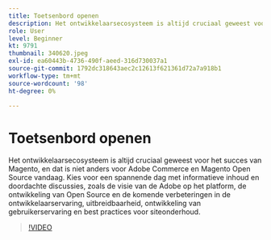 ```yaml
---
title: Toetsenbord openen
description: Het ontwikkelaarsecosysteem is altijd cruciaal geweest voor het succes van Magento, en dat is niet anders voor Adobe Commerce en Magento Open Source vandaag. Kick off ... (De beschrijvingen zouden tussen 60 en 160 karakters moeten zijn)
role: User
level: Beginner
kt: 9791
thumbnail: 340620.jpeg
exl-id: ea60443b-4736-490f-aeed-316d730037a1
source-git-commit: 1792dc318643aec2c12613f621361d72a7a918b1
workflow-type: tm+mt
source-wordcount: '98'
ht-degree: 0%

---
```


# Toetsenbord openen

Het ontwikkelaarsecosysteem is altijd cruciaal geweest voor het succes van Magento, en dat is niet anders voor Adobe Commerce en Magento Open Source vandaag. Kies voor een spannende dag met informatieve inhoud en doordachte discussies, zoals de visie van de Adobe op het platform, de ontwikkeling van Open Source en de komende verbeteringen in de ontwikkelaarservaring, uitbreidbaarheid, ontwikkeling van gebruikerservaring en best practices voor siteonderhoud.

>[!VIDEO](https://video.tv.adobe.com/v/340620/?quality=12&learn=on)
